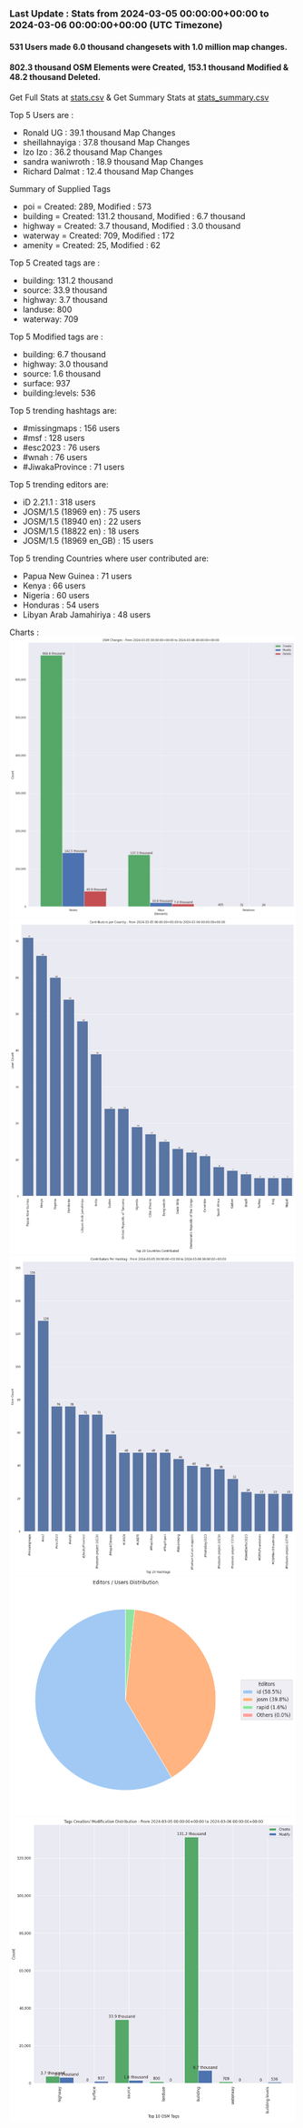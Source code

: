### Last Update : Stats from 2024-03-05 00:00:00+00:00 to 2024-03-06 00:00:00+00:00 (UTC Timezone)

#### 531 Users made 6.0 thousand changesets with 1.0 million map changes.
#### 802.3 thousand OSM Elements were Created, 153.1 thousand Modified & 48.2 thousand Deleted.
Get Full Stats at [stats.csv](/stats/hotosm/Daily/stats.csv)
 & Get Summary Stats at [stats_summary.csv](/stats/hotosm/Daily/stats_summary.csv)

Top 5 Users are : 
- Ronald UG : 39.1 thousand Map Changes
- sheillahnayiga : 37.8 thousand Map Changes
- Izo Izo : 36.2 thousand Map Changes
- sandra waniwroth : 18.9 thousand Map Changes
- Richard Dalmat : 12.4 thousand Map Changes

Summary of Supplied Tags
- poi = Created: 289, Modified : 573
- building = Created: 131.2 thousand, Modified : 6.7 thousand
- highway = Created: 3.7 thousand, Modified : 3.0 thousand
- waterway = Created: 709, Modified : 172
- amenity = Created: 25, Modified : 62


Top 5 Created tags are :
- building: 131.2 thousand
- source: 33.9 thousand
- highway: 3.7 thousand
- landuse: 800
- waterway: 709


Top 5 Modified tags are :
- building: 6.7 thousand
- highway: 3.0 thousand
- source: 1.6 thousand
- surface: 937
- building:levels: 536


Top 5 trending hashtags are:
- #missingmaps : 156 users
- #msf : 128 users
- #esc2023 : 76 users
- #wnah : 76 users
- #JiwakaProvince : 71 users


Top 5 trending editors are:
- iD 2.21.1 : 318 users
- JOSM/1.5 (18969 en) : 75 users
- JOSM/1.5 (18940 en) : 22 users
- JOSM/1.5 (18822 en) : 18 users
- JOSM/1.5 (18969 en_GB) : 15 users


Top 5 trending Countries where user contributed are:
- Papua New Guinea : 71 users
- Kenya : 66 users
- Nigeria : 60 users
- Honduras : 54 users
- Libyan Arab Jamahiriya : 48 users


 Charts : 
![Alt text](./stats_osm_changes.png) 
![Alt text](./stats_users_per_country.png) 
![Alt text](./stats_users_per_hashtag.png) 
![Alt text](./stats_editors_pie_chart.png) 
![Alt text](./stats_tags.png) 
